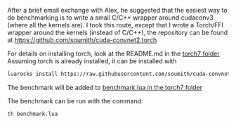 After a brief email exchange with Alex, he suggested that the easiest way to do benchmarking is to write a small C/C++ wrapper around cudaconv3 (where all the kernels are).
I took this route, except that I wrote a Torch/FFI wrapper around the kernels (instead of C/C++), the repository can be found at 
https://github.com/soumith/cuda-convnet2.torch

For details on installing torch, look at the README.md in the [torch7 folder](https://github.com/soumith/convnet-benchmarks/tree/master/torch7)
Assuming torch is already installed, it can be installed with
```bash
luarocks install https://raw.githubusercontent.com/soumith/cuda-convnet2.torch/master/ccn2-scm-1.rockspec
```

The benchmark will be added to [benchmark.lua in the torch7 folder](https://github.com/soumith/convnet-benchmarks/tree/master/torch7)

The benchmark can be run with the command:
```bash
th benchmark.lua
```


